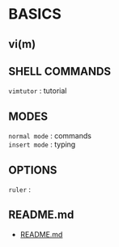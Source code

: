 # BASICS

## vi(m)  
  
## SHELL COMMANDS
`vimtutor` : tutorial  

## MODES  
`normal mode` : commands  
`insert mode` : typing  

## OPTIONS  
`ruler` :  
  

## README.md  
*	[README.md](./README.md)  

